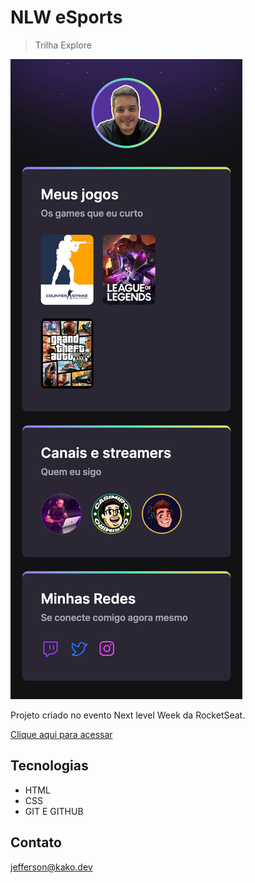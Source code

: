 # NLW eSports
> Trilha Explore

![preview](./.github/preview.png)

Projeto criado no evento Next level Week da RocketSeat.

[Clique aqui para acessar](https://jeffersonkako.github.io/NLW/)

## Tecnologias
- HTML
- CSS
- GIT E GITHUB

## Contato

jefferson@kako.dev